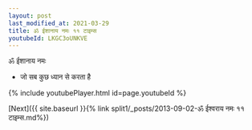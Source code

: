 ```yaml
---
layout: post
last_modified_at: 2021-03-29
title: ॐ ईशानाय नमः ११ टाइम्स
youtubeId: LKGC3oUNKVE
---
```

 
 
 ॐ ईशानाय नमः  
 
 -  जो सब कुछ ध्यान से करता है 
 
  
 
  
 
 
 
 
 
 


{% include youtubePlayer.html id=page.youtubeId %}
 
[Next]({{ site.baseurl }}{% link  split1/_posts/2013-09-02-ॐ ईश्वराय नमः ११ टाइम्स.md%})
 
